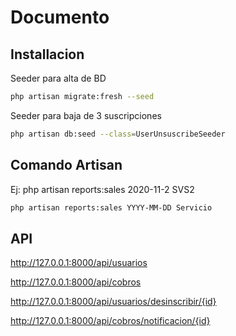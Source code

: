 # Documento


## Installacion

Seeder para alta de BD

```bash
php artisan migrate:fresh --seed
```

Seeder para baja de 3 suscripciones

```bash
php artisan db:seed --class=UserUnsuscribeSeeder
```

## Comando Artisan

Ej: php artisan reports:sales 2020-11-2 SVS2

```bash
php artisan reports:sales YYYY-MM-DD Servicio
```

## API
http://127.0.0.1:8000/api/usuarios

http://127.0.0.1:8000/api/cobros

http://127.0.0.1:8000/api/usuarios/desinscribir/{id}

http://127.0.0.1:8000/api/cobros/notificacion/{id}
